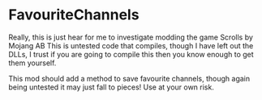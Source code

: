 # FavouriteChannels

Really, this is just hear for me to investigate modding the game Scrolls by Mojang AB
This is untested code that compiles, though I have left out the DLLs, I trust if you are going to compile this then you know enough to get them yourself.

This mod should add a method to save favourite channels, though again being untested it may just fall to pieces!
Use at your own risk.